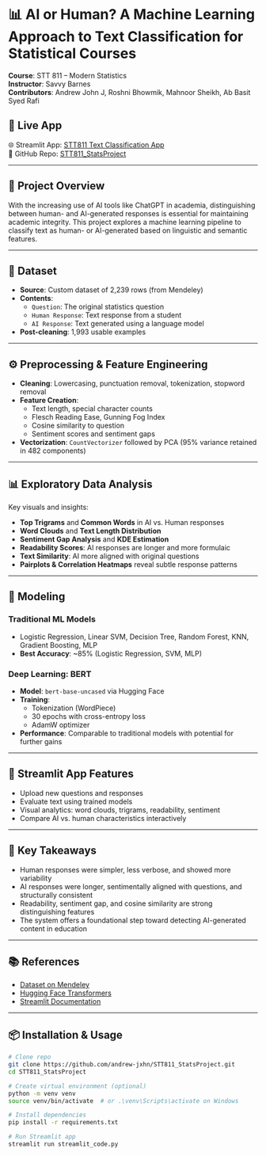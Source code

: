 
# 📊 AI or Human? A Machine Learning Approach to Text Classification for Statistical Courses

**Course**: STT 811 – Modern Statistics  
**Instructor**: Savvy Barnes  
**Contributors**: Andrew John J, Roshni Bhowmik, Mahnoor Sheikh, Ab Basit Syed Rafi

## 🔗 Live App

🌐 Streamlit App: [STT811 Text Classification App](https://stt811statsproject.streamlit.app/)  
📁 GitHub Repo: [STT811_StatsProject](https://github.com/andrew-jxhn/STT811_StatsProject)

---

## 📌 Project Overview

With the increasing use of AI tools like ChatGPT in academia, distinguishing between human- and AI-generated responses is essential for maintaining academic integrity. This project explores a machine learning pipeline to classify text as human- or AI-generated based on linguistic and semantic features.

---

## 📂 Dataset

- **Source**: Custom dataset of 2,239 rows (from Mendeley)
- **Contents**:
  - `Question`: The original statistics question
  - `Human Response`: Text response from a student
  - `AI Response`: Text generated using a language model
- **Post-cleaning**: 1,993 usable examples

---

## ⚙️ Preprocessing & Feature Engineering

- **Cleaning**: Lowercasing, punctuation removal, tokenization, stopword removal
- **Feature Creation**:
  - Text length, special character counts
  - Flesch Reading Ease, Gunning Fog Index
  - Cosine similarity to question
  - Sentiment scores and sentiment gaps
- **Vectorization**: `CountVectorizer` followed by PCA (95% variance retained in 482 components)

---

## 📊 Exploratory Data Analysis

Key visuals and insights:
- **Top Trigrams** and **Common Words** in AI vs. Human responses
- **Word Clouds** and **Text Length Distribution**
- **Sentiment Gap Analysis** and **KDE Estimation**
- **Readability Scores**: AI responses are longer and more formulaic
- **Text Similarity**: AI more aligned with original questions
- **Pairplots & Correlation Heatmaps** reveal subtle response patterns

---

## 🤖 Modeling

### Traditional ML Models
- Logistic Regression, Linear SVM, Decision Tree, Random Forest, KNN, Gradient Boosting, MLP
- **Best Accuracy**: ~85% (Logistic Regression, SVM, MLP)

### Deep Learning: BERT
- **Model**: `bert-base-uncased` via Hugging Face
- **Training**:
  - Tokenization (WordPiece)
  - 30 epochs with cross-entropy loss
  - AdamW optimizer
- **Performance**: Comparable to traditional models with potential for further gains

---

## 📱 Streamlit App Features

- Upload new questions and responses
- Evaluate text using trained models
- Visual analytics: word clouds, trigrams, readability, sentiment
- Compare AI vs. human characteristics interactively

---

## 📌 Key Takeaways

- Human responses were simpler, less verbose, and showed more variability
- AI responses were longer, sentimentally aligned with questions, and structurally consistent
- Readability, sentiment gap, and cosine similarity are strong distinguishing features
- The system offers a foundational step toward detecting AI-generated content in education

---

## 📚 References

- [Dataset on Mendeley](https://data.mendeley.com/datasets/mh892rksk2/4)
- [Hugging Face Transformers](https://huggingface.co/transformers/)
- [Streamlit Documentation](https://docs.streamlit.io/)

---

## 📦 Installation & Usage

```bash
# Clone repo
git clone https://github.com/andrew-jxhn/STT811_StatsProject.git
cd STT811_StatsProject

# Create virtual environment (optional)
python -m venv venv
source venv/bin/activate  # or .\venv\Scripts\activate on Windows

# Install dependencies
pip install -r requirements.txt

# Run Streamlit app
streamlit run streamlit_code.py
```
